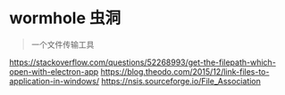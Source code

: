 # wormhole 虫洞

> 一个文件传输工具

https://stackoverflow.com/questions/52268993/get-the-filepath-which-open-with-electron-app
https://blog.theodo.com/2015/12/link-files-to-application-in-windows/
https://nsis.sourceforge.io/File_Association